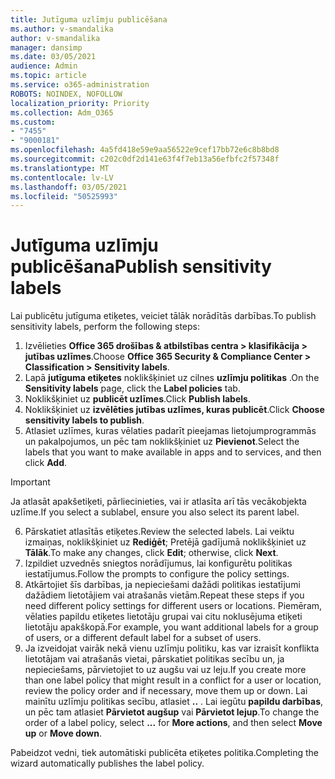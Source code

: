 ```yaml
---
title: Jutīguma uzlīmju publicēšana
ms.author: v-smandalika
author: v-smandalika
manager: dansimp
ms.date: 03/05/2021
audience: Admin
ms.topic: article
ms.service: o365-administration
ROBOTS: NOINDEX, NOFOLLOW
localization_priority: Priority
ms.collection: Adm_O365
ms.custom:
- "7455"
- "9000181"
ms.openlocfilehash: 4a5fd418e59e9aa56522e9cef17bb72e6c8b8bd8
ms.sourcegitcommit: c202c0df2d141e63f4f7eb13a56efbfc2f57348f
ms.translationtype: MT
ms.contentlocale: lv-LV
ms.lasthandoff: 03/05/2021
ms.locfileid: "50525993"
---
```

# <a name="publish-sensitivity-labels"></a><span data-ttu-id="3c1c8-102">Jutīguma uzlīmju publicēšana</span><span class="sxs-lookup"><span data-stu-id="3c1c8-102">Publish sensitivity labels</span></span>

<span data-ttu-id="3c1c8-103">Lai publicētu jutīguma etiķetes, veiciet tālāk norādītās darbības.</span><span class="sxs-lookup"><span data-stu-id="3c1c8-103">To publish sensitivity labels, perform the following steps:</span></span>

1. <span data-ttu-id="3c1c8-104">Izvēlieties **Office 365 drošības & atbilstības centra > klasifikācija > jutības uzlīmes**.</span><span class="sxs-lookup"><span data-stu-id="3c1c8-104">Choose **Office 365 Security & Compliance Center > Classification > Sensitivity labels**.</span></span>
2. <span data-ttu-id="3c1c8-105">Lapā **jutīguma etiķetes** noklikšķiniet uz cilnes **uzlīmju politikas** .</span><span class="sxs-lookup"><span data-stu-id="3c1c8-105">On the **Sensitivity labels** page, click the **Label policies** tab.</span></span>
3. <span data-ttu-id="3c1c8-106">Noklikšķiniet uz **publicēt uzlīmes**.</span><span class="sxs-lookup"><span data-stu-id="3c1c8-106">Click **Publish labels**.</span></span>
4. <span data-ttu-id="3c1c8-107">Noklikšķiniet uz **izvēlēties jutības uzlīmes, kuras publicēt**.</span><span class="sxs-lookup"><span data-stu-id="3c1c8-107">Click **Choose sensitivity labels to publish**.</span></span> 
5. <span data-ttu-id="3c1c8-108">Atlasiet uzlīmes, kuras vēlaties padarīt pieejamas lietojumprogrammās un pakalpojumos, un pēc tam noklikšķiniet uz **Pievienot**.</span><span class="sxs-lookup"><span data-stu-id="3c1c8-108">Select the labels that you want to make available in apps and to services, and then click **Add**.</span></span>
> [!IMPORTANT]
> <span data-ttu-id="3c1c8-109">Ja atlasāt apakšetiķeti, pārliecinieties, vai ir atlasīta arī tās vecākobjekta uzlīme.</span><span class="sxs-lookup"><span data-stu-id="3c1c8-109">If you select a sublabel, ensure you also select its parent label.</span></span>
6. <span data-ttu-id="3c1c8-110">Pārskatiet atlasītās etiķetes.</span><span class="sxs-lookup"><span data-stu-id="3c1c8-110">Review the selected labels.</span></span> <span data-ttu-id="3c1c8-111">Lai veiktu izmaiņas, noklikšķiniet uz **Rediģēt**; Pretējā gadījumā noklikšķiniet uz **Tālāk**.</span><span class="sxs-lookup"><span data-stu-id="3c1c8-111">To make any changes, click **Edit**; otherwise, click **Next**.</span></span>
7. <span data-ttu-id="3c1c8-112">Izpildiet uzvednēs sniegtos norādījumus, lai konfigurētu politikas iestatījumus.</span><span class="sxs-lookup"><span data-stu-id="3c1c8-112">Follow the prompts to configure the policy settings.</span></span>
8. <span data-ttu-id="3c1c8-113">Atkārtojiet šīs darbības, ja nepieciešami dažādi politikas iestatījumi dažādiem lietotājiem vai atrašanās vietām.</span><span class="sxs-lookup"><span data-stu-id="3c1c8-113">Repeat these steps if you need different policy settings for different users or locations.</span></span> <span data-ttu-id="3c1c8-114">Piemēram, vēlaties papildu etiķetes lietotāju grupai vai citu noklusējuma etiķeti lietotāju apakškopā.</span><span class="sxs-lookup"><span data-stu-id="3c1c8-114">For example, you want additional labels for a group of users, or a different default label for a subset of users.</span></span>
9. <span data-ttu-id="3c1c8-115">Ja izveidojat vairāk nekā vienu uzlīmju politiku, kas var izraisīt konflikta lietotājam vai atrašanās vietai, pārskatiet politikas secību un, ja nepieciešams, pārvietojiet to uz augšu vai uz leju.</span><span class="sxs-lookup"><span data-stu-id="3c1c8-115">If you create more than one label policy that might result in a conflict for a user or location, review the policy order and if necessary, move them up or down.</span></span> <span data-ttu-id="3c1c8-116">Lai mainītu uzlīmju politikas secību, atlasiet **..** . Lai iegūtu **papildu darbības**, un pēc tam atlasiet **Pārvietot augšup** vai **Pārvietot lejup**.</span><span class="sxs-lookup"><span data-stu-id="3c1c8-116">To change the order of a label policy, select **...** for **More actions**, and then select **Move up** or **Move down**.</span></span>

<span data-ttu-id="3c1c8-117">Pabeidzot vedni, tiek automātiski publicēta etiķetes politika.</span><span class="sxs-lookup"><span data-stu-id="3c1c8-117">Completing the wizard automatically publishes the label policy.</span></span>

